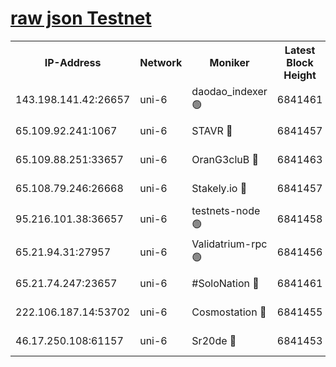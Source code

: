 [raw json Testnet](https://rpc-check.junot.stavr.tech/junot/rpc-junot-result.json)
=


<table><tr><th>IP-Address</th><th>Network</th><th>Moniker</th><th>Latest Block Height</th><th>Earliest Block Height</th><th>Catching Up</th><th>Tx Index</th><th>Voting Power</th><th>Scan Time</th></tr><tr><td>143.198.141.42:26657</td><td>uni-6</td><td>daodao_indexer 🟢</td><td>6841461</td><td>1</td><td>False</td><td>off</td><td>0</td><td>2024-01-08T05:16:24.498291700UTC</td></tr><tr><td>65.109.92.241:1067</td><td>uni-6</td><td>STAVR 🔴</td><td>6841457</td><td>1138541</td><td>False</td><td>on</td><td>6042</td><td>2024-01-08T05:16:14.260192226UTC</td></tr><tr><td>65.109.88.251:33657</td><td>uni-6</td><td>OranG3cluB 🔴</td><td>6841463</td><td>1138541</td><td>False</td><td>on</td><td>11</td><td>2024-01-08T05:16:28.920576963UTC</td></tr><tr><td>65.108.79.246:26668</td><td>uni-6</td><td>Stakely.io 🔴</td><td>6841457</td><td>1570872</td><td>False</td><td>on</td><td>1358933</td><td>2024-01-08T05:16:14.589758275UTC</td></tr><tr><td>95.216.101.38:36657</td><td>uni-6</td><td>testnets-node 🟢</td><td>6841458</td><td>1615130</td><td>False</td><td>on</td><td>0</td><td>2024-01-08T05:16:17.125385792UTC</td></tr><tr><td>65.21.94.31:27957</td><td>uni-6</td><td>Validatrium-rpc 🟢</td><td>6841456</td><td>2943363</td><td>False</td><td>on</td><td>0</td><td>2024-01-08T05:16:09.821391491UTC</td></tr><tr><td>65.21.74.247:23657</td><td>uni-6</td><td>#SoloNation 🔴</td><td>6841461</td><td>5208001</td><td>False</td><td>on</td><td>112</td><td>2024-01-08T05:16:23.632473616UTC</td></tr><tr><td>222.106.187.14:53702</td><td>uni-6</td><td>Cosmostation 🔴</td><td>6841455</td><td>5344501</td><td>False</td><td>on</td><td>110003</td><td>2024-01-08T05:16:07.378885555UTC</td></tr><tr><td>46.17.250.108:61157</td><td>uni-6</td><td>Sr20de 🔴</td><td>6841453</td><td>6419777</td><td>False</td><td>on</td><td>37</td><td>2024-01-08T05:16:03.581738333UTC</td></tr></table>